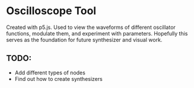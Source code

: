# Oscilloscope Tool

Created with p5.js. Used to view the waveforms of different oscillator functions, modulate them, and experiment with parameters. 
Hopefully this serves as the foundation for future synthesizer and visual work.

## TODO:
* Add different types of nodes
* Find out how to create synthesizers
